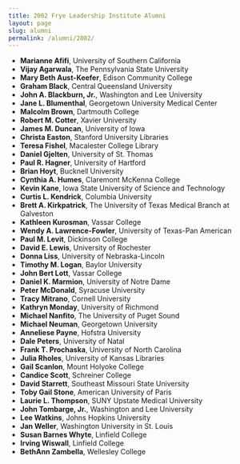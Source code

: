 ```yaml
---
title: 2002 Frye Leadership Institute Alumni
layout: page
slug: alumni
permalink: /alumni/2002/
---
```


- **Marianne Afifi**, University of Southern California
- **Vijay Agarwala**, The Pennsylvania State University
- **Mary Beth Aust-Keefer**, Edison Community College
- **Graham Black**, Central Queensland University
- **John A. Blackburn, Jr.**, Washington and Lee University
- **Jane L. Blumenthal**, Georgetown University Medical Center
- **Malcolm Brown**, Dartmouth College
- **Robert M. Cotter**, Xavier University
- **James M. Duncan**, University of Iowa
- **Christa Easton**, Stanford University Libraries
- **Teresa Fishel**, Macalester College Library
- **Daniel Gjelten**, University of St. Thomas
- **Paul R. Hagner**, University of Hartford
- **Brian Hoyt**, Bucknell University
- **Cynthia A. Humes**, Claremont McKenna College
- **Kevin Kane**, Iowa State University of Science and Technology
- **Curtis L. Kendrick**, Columbia University
- **Brett A. Kirkpatrick**, The University of Texas Medical Branch at Galveston
- **Kathleen Kurosman**, Vassar College
- **Wendy A. Lawrence-Fowler**, University of Texas-Pan American
- **Paul M. Levit**, Dickinson College
- **David E. Lewis**, University of Rochester
- **Donna Liss**, University of Nebraska-Lincoln
- **Timothy M. Logan**, Baylor University
- **John Bert Lott**, Vassar College
- **Daniel K. Marmion**, University of Notre Dame
- **Peter McDonald**, Syracuse University
- **Tracy Mitrano**, Cornell University
- **Kathryn Monday**, University of Richmond
- **Michael Nanfito**, The University of Puget Sound
- **Michael Neuman**, Georgetown University
- **Anneliese Payne**, Hofstra University
- **Dale Peters**, University of Natal
- **Frank T. Prochaska**, University of North Carolina
- **Julia Rholes**, University of Kansas Libraries
- **Gail Scanlon**, Mount Holyoke College
- **Candice Scott**, Schreiner College
- **David Starrett**, Southeast Missouri State University
- **Toby Gail Stone**, American University of Paris
- **Laurie L. Thompson**, SUNY Upstate Medical University
- **John Tombarge, Jr.**, Washington and Lee University
- **Lee Watkins**, Johns Hopkins University
- **Jan Weller**, Washington University in St. Louis
- **Susan Barnes Whyte**, Linfield College
- **Irving Wiswall**, Linfield College
- **BethAnn Zambella**, Wellesley College
